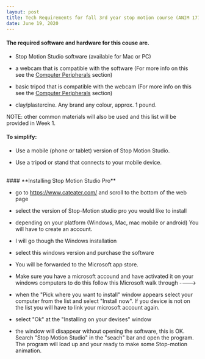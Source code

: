 ```yaml
---
layout: post
title: Tech Requirements for fall 3rd year stop motion course (ANIM 17721)  
date: June 19, 2020
---
```


#### **The required software and hardware for this couse are.**

* Stop Motion Studio software (available for Mac or PC)

* a webcam that is compatible with the software (For more info on this see the [Computer Peripherals](https://squidliquid224.github.io/BAnimation_OnlineWiki/articles/Week05) section)

* basic tripod that is compatible with the webcam (For more info on this see the [Computer Peripherals](https://squidliquid224.github.io/BAnimation_OnlineWiki/articles/Week05) section)

* clay/plastercine. Any brand any colour, approx. 1 pound.

NOTE: other common materials will also be used and this list will be provided in Week 1.


#### To simplify:

* Use a mobile (phone or tablet) version of Stop Motion Studio.

* Use a tripod or stand that connects to your mobile device.  
<br>
#### **Installing Stop Motion Studio Pro**  

* go to https://www.cateater.com/ and scroll to the bottom of the web page

* select the version of Stop-Motion studio pro you would like to install 

* depending on your platform (Windows, Mac, mac mobile or android) You will have to create an account. 

* I will go though the Windows installation 

* select this windows version and purchase the software

* You will be forwarded to the Microsoft app store. 

* Make sure you have a microsoft accound and have activated it on your windows computers to do this follow this Microsoft walk through ---->

* when the "Pick where you want to install" window appears select your computer from the list and select "Install now".  If you device is not on the list you will have to link your microsoft account again. 

* select "Ok" at the "Installing on your devises" window

* the window will disappear without opening the software, this is OK.  Search "Stop Motion Studio" in the "seach" bar and open the program.  The program will load up and your ready to make some Stop-motion animation.   